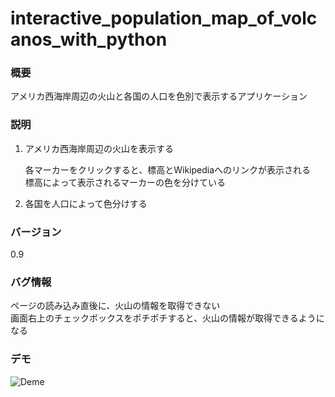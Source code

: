 # interactive_population_map_of_volcanos_with_python

### 概要

アメリカ西海岸周辺の火山と各国の人口を色別で表示するアプリケーション

### 説明

1. アメリカ西海岸周辺の火山を表示する  

	各マーカーをクリックすると、標高とWikipediaへのリンクが表示される  
	標高によって表示されるマーカーの色を分けている

2. 各国を人口によって色分けする
	
### バージョン

0.9

### バグ情報

ページの読み込み直後に、火山の情報を取得できない  
画面右上のチェックボックスをポチポチすると、火山の情報が取得できるようになる

### デモ
![Deme](images/demo.gif)
